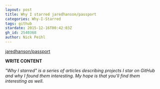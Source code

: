 ```yaml
---
layout: post
title: Why I starred jaredhanson/passport
categories: Why-I-Starred
tags: github
stardate: 2015-12-16T00:42:03Z
gh_id: 2540368
author: Nick Peihl
---
```


[jaredhanson/passport](https://github.com/jaredhanson/passport)

**WRITE CONTENT**

*"Why I starred" is a series of articles describing projects I star on GitHub and why I found them interesting. My hope is that you'll find them interesting as well.*

